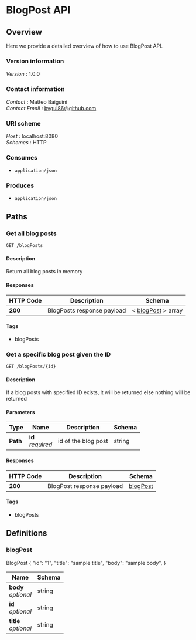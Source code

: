# BlogPost API


<a name="overview"></a>
## Overview
Here we provide a detailed overview of how to use BlogPost API.


### Version information
*Version* : 1.0.0


### Contact information
*Contact* : Matteo Baiguini  
*Contact Email* : bygui86@github.com


### URI scheme
*Host* : localhost:8080  
*Schemes* : HTTP


### Consumes

* `application/json`


### Produces

* `application/json`




<a name="paths"></a>
## Paths

<a name="getblogposts"></a>
### Get all blog posts
```
GET /blogPosts
```


#### Description
Return all blog posts in memory


#### Responses

|HTTP Code|Description|Schema|
|---|---|---|
|**200**|BlogPosts response payload|< [blogPost](#blogpost) > array|


#### Tags

* blogPosts


<a name="getblogpostbypath"></a>
### Get a specific blog post given the ID
```
GET /blogPosts/{id}
```


#### Description
If a blog posts with specified ID exists, it will be returned else nothing will be returned


#### Parameters

|Type|Name|Description|Schema|
|---|---|---|---|
|**Path**|**id**  <br>*required*|id of the blog post|string|


#### Responses

|HTTP Code|Description|Schema|
|---|---|---|
|**200**|BlogPost response payload|[blogPost](#blogpost)|


#### Tags

* blogPosts




<a name="definitions"></a>
## Definitions

<a name="blogpost"></a>
### blogPost
BlogPost
{
"id": "1",
"title": "sample title",
"body":  "sample body",
}


|Name|Schema|
|---|---|
|**body**  <br>*optional*|string|
|**id**  <br>*optional*|string|
|**title**  <br>*optional*|string|





